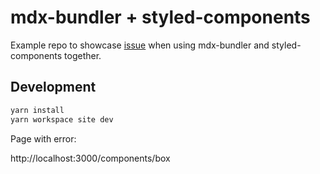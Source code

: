 # mdx-bundler + styled-components

Example repo to showcase [issue](https://github.com/kentcdodds/mdx-bundler/issues/48) when using mdx-bundler and styled-components together.

## Development

```bash
yarn install
yarn workspace site dev
```

Page with error:

http://localhost:3000/components/box
